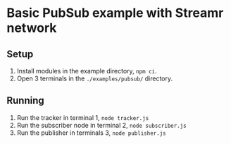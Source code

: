 # Basic PubSub example with Streamr network

## Setup
1. Install modules in the example directory, `npm ci`.
2. Open 3 terminals in the `./examples/pubsub/` directory.

## Running
1. Run the tracker in terminal 1, `node tracker.js`
2. Run the subscriber node in terminal 2, `node subscriber.js`
2. Run the publisher in terminals 3, `node publisher.js`